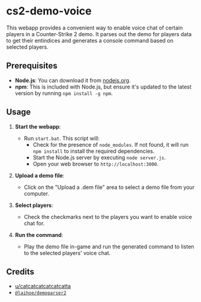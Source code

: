 # cs2-demo-voice

This webapp provides a convenient way to enable voice chat of certain players in a Counter-Strike 2 demo. It parses out the demo for players data to get their entindices and generates a console command based on selected players.

## Prerequisites

-   **Node.js**: You can download it from [nodejs.org](https://nodejs.org/).
-   **npm**: This is included with Node.js, but ensure it's updated to the latest version by running `npm install -g npm`.

## Usage

1. **Start the webapp**:

    - Run `start.bat`. This script will:
        - Check for the presence of `node_modules`. If not found, it will run `npm install` to install the required dependencies.
        - Start the Node.js server by executing `node server.js`.
        - Open your web browser to `http://localhost:3000`.

2. **Upload a demo file**:

    - Click on the "Upload a .dem file" area to select a demo file from your computer.

3. **Select players**:

    - Check the checkmarks next to the players you want to enable voice chat for.

4. **Run the command**:
    - Play the demo file in-game and run the generated command to listen to the selected players' voice chat.

## Credits

-   [u/catcatcatcatcatcatta](https://www.reddit.com/r/FACEITcom/comments/16vvidt/comment/l1agp0d/)
-   [`@laihoe/demoparser2`](https://github.com/LaihoE/demoparser)
